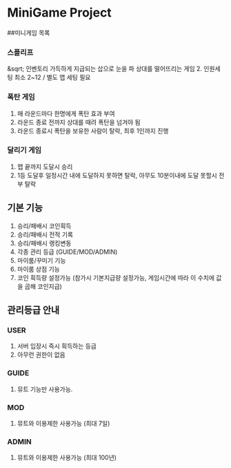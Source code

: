 # MiniGame Project

##미니게임 목록
### 스플리프
 &sqrt; 인벤토리 가득하게 지급되는 삽으로 눈을 파 상대를 떨어뜨리는 게임
 2. 인원세팅 최소 2~12 / 별도 맵 세팅 필요
### 폭탄 게임
 1. 매 라운드마다 한명에게 폭탄 효과 부여
 2. 라운드 종료 전까지 상대를 때려 폭탄을 넘겨야 됨
 3. 라운드 종료시 폭탄을 보유한 사람이 탈락, 최후 1인까지 진행
### 달리기 게임
 1. 맵 끝까지 도달시 승리
 2. 1등 도달후 일정시간 내에 도달하지 못하면 탈락, 아무도 10분이내에 도달 못할시 전부 탈락
## 기본 기능
 1. 승리/패배시 코인흭득
 2. 승리/패배시 전적 기록
 3. 승리/패배시 랭킹변동
 4. 각종 관리 등급 (GUIDE/MOD/ADMIN)
 5. 마이룸/꾸미기 기능
 6. 마이룸 상점 기능
 7. 코인 흭득량 설정가능 (참가시 기본지급량 설정가능, 게임시간에 따라 이 수치에 값을 곱해 코인지급)
## 관리등급 안내
### USER
 1. 서버 입장시 즉시 흭득하는 등급
 2. 아무런 권한이 없음
### GUIDE
 1. 뮤트 기능만 사용가능.
### MOD
 1. 뮤트와 이용제한 사용가능 (최대 7일)
### ADMIN
 1. 뮤트와 이용제한 사용가능 (최대 100년)
